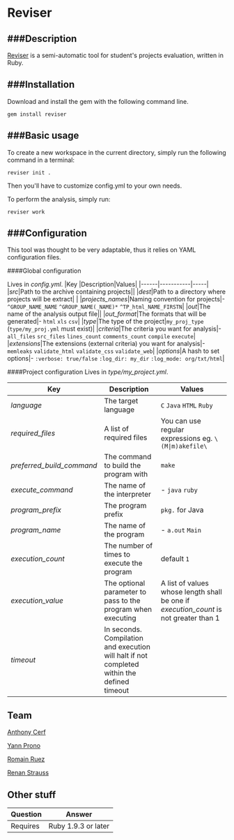 Reviser
====================

###Description
---------------
[Reviser](https://rubygems.org/gems/reviser) is a semi-automatic tool for student's projects evaluation, written in Ruby.

###Installation
---------------

Download and install the gem with the following command line.

	gem install reviser


###Basic usage
---------------

To create a new workspace in the current directory, simply run the following command in a terminal: 

	reviser init .

Then you'll have to customize config.yml to your own needs. 

To perform the analysis, simply run:

	reviser work

###Configuration
---------------

This tool was thought to be very adaptable, thus it relies on YAML configuration files.

####Global configuration

Lives in *config.yml*.
|Key   |Description|Values|
|------|-----------|-----|
|*src*|Path to the archive containing projects||
|*dest*|Path to a directory where projects will be extract|     |
|*projects_names*|Naming convention for projects|- `^GROUP_NAME_NAME` `^GROUP_NAME(_NAME)*` `^TP_html_NAME_FIRSTN`|
|*out*|The name of the analysis output file||
|*out_format*|The formats that will be generated|- `html` `xls` `csv`|
|*type*|The type of the project|`my_proj_type` (`type/my_proj.yml` must exist)|
|*criteria*|The criteria you want for analysis|- `all_files` `src_files` `lines_count` `comments_count` `compile` `execute`|
|*extensions*|The extensions (external criteria) you want for analysis|- `memleaks` `validate_html` `validate_css` `validate_web`|
|*options*|A hash to set options|- `:verbose: true/false` `:log_dir: my_dir` `:log_mode: org/txt/html`|

####Project configuration
Lives in *type/my_project.yml*.

|Key   |Description|Values|
|------|-----------|-----|
|*language*|The target language|`C` `Java` `HTML` `Ruby`|
|*required_files*|A list of required files|You can use regular expressions eg. `\(M\|m)akefile\`|
|*preferred_build_command*|The command to build the program with|`make`|
|*execute_command*|The name of the interpreter|- `java` `ruby`|
|*program_prefix*|The program prefix|`pkg.` for Java|
|*program_name*|The name of the program|- `a.out` `Main`|
|*execution_count*|The number of times to execute the program|default `1`|
|*execution_value*|The optional parameter to pass to the program when executing|A list of values whose length shall be one if *execution_count* is not greater than 1|
|*timeout*|In seconds. Compilation and execution will halt if not completed within the defined timeout||


Team
----
[Anthony Cerf]()

[Yann Prono](https://github.com/mcdostone)

[Romain Ruez]()

[Renan Strauss](https://github.com/renan-)


Other stuff
-------------

|Question 	|   	Answer		 |
| ------------- | ------------------------------ |
| Requires      | Ruby 1.9.3 or later	 	 |
